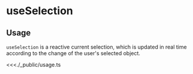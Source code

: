 # useSelection

## Usage

`useSelection` is a reactive current selection, which is updated in real time according to the change of the user's selected object.

<<<./_public/usage.ts
